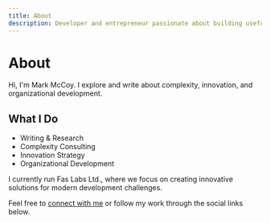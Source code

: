 ```yaml
---
title: About
description: Developer and entrepreneur passionate about building useful tools and sharing knowledge.
---
```


# About

Hi, I'm Mark McCoy. I explore and write about complexity, innovation, and organizational development.

## What I Do

- Writing & Research
- Complexity Consulting
- Innovation Strategy
- Organizational Development

I currently run Fas Labs Ltd., where we focus on creating innovative solutions for modern development challenges.

Feel free to [connect with me](/contact) or follow my work through the social links below. 
